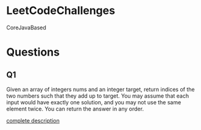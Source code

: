 # LeetCodeChallenges
CoreJavaBased

# Questions

## Q1

Given an array of integers nums and an integer target, return indices of the two numbers such that they add up to target.
You may assume that each input would have exactly one solution, and you may not use the same element twice.
You can return the answer in any order.

[complete description](https://leetcode.com/problems/two-sum/)
